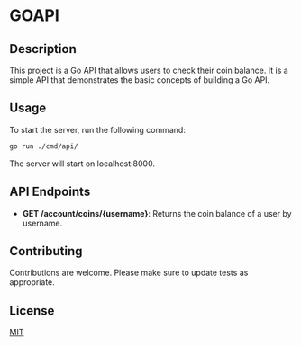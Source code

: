 # GOAPI

## Description

This project is a Go API that allows users to check their coin balance. It is a simple API that demonstrates the basic concepts of building a Go API.

## Usage

To start the server, run the following command:

```sh
go run ./cmd/api/
```

The server will start on localhost:8000.

## API Endpoints

-   **GET /account/coins/{username}**: Returns the coin balance of a user by username.

## Contributing

Contributions are welcome. Please make sure to update tests as appropriate.

## License

[MIT](https://choosealicense.com/licenses/mit/)
